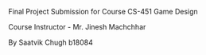 Final Project Submission for 
Course CS-451 Game Design

Course Instructor - Mr. Jinesh Machchhar

By 
Saatvik Chugh
b18084
